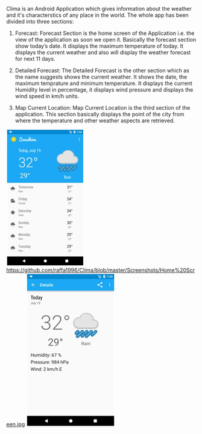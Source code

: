 Clima is an Android Application which gives information about the weather and it's characterstics of any place in the world. The whole app has been divided into three sections:

1.	Forecast: Forecast Section is the home screen of the Application i.e. the view of the application as soon we open it. Basically the forecast section show today’s date. It displays the maximum temperature of today. It displays the current weather and also will display the weather forecast for next 11 days. 

2.	Detailed Forecast: The Detailed Forecast is the other section which as the name suggests shows the current weather. It shows the date, the maximum temprature and minimum temperature. It displays the current Humidity level in percentage, it displays wind pressure and displays the wind speed in km/h units. 

3.	Map Current Location: Map Current Location is the third section of the application. This section basically displays the point of the city from where the temperature and other weather aspects are retrieved. 

![alt text](https://github.com/raffa1996/Clima/blob/master/Screenshots/Home%20Screen.jpg)
https://github.com/raffa1996/Clima/blob/master/Screenshots/Home%20Screen.jpg
![alt text](https://github.com/raffa1996/Clima/blob/master/Screenshots/Weather%20Char.jpg) 
